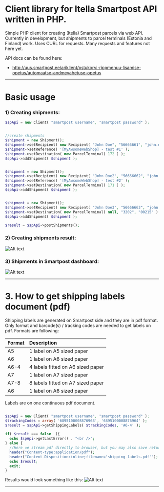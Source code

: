 # Client library for Itella Smartpost API written in PHP. 

Simple PHP client for creating (Itella) Smartpost parcels via web API. 
Currently in development, but shipments to 
parcel terminals (Estonia and Finland) work. Uses CURL for requests. 
Many requests and features not here yet. 

API docs can be found here: 
* http://uus.smartpost.ee/ariklient/ostukorvi-rippmenuu-lisamise-opetus/automaatse-andmevahetuse-opetus

***

# Basic usage

### 1) Creating shipments: 
```php
$spApi = new Client( "smartpost username", "smartpost password" );


//create shipments
$shipment = new Shipment();
$shipment->setRecipient( new Recipient( "John Doe", "56666661", "john.doe@doe123.com" ) );
$shipment->setReference( '[MyAwsomeWebShop] - test #1' );
$shipment->setDestination( new ParcelTerminal( 172 ) );
$spApi->addShipment( $shipment );


$shipment = new Shipment();
$shipment->setRecipient( new Recipient( "John Doe2", "56666662", "john.doe2@doe123.com" ) );
$shipment->setReference( '[MyAwsomeWebShop] - test #2' );
$shipment->setDestination( new ParcelTerminal( 171 ) );
$spApi->addShipment( $shipment );


$shipment = new Shipment();
$shipment->setRecipient( new Recipient( "John Doe3", "56666663", "john.doe3@doe123.com" ) );
$shipment->setDestination( new ParcelTerminal( null, "3202", "00215" ) );
$spApi->addShipment( $shipment );

$result = $spApi->postShipments();
```

### 2) Creating shipments result: 
![Alt text](https://cloud.githubusercontent.com/assets/893499/17436624/ffff0786-5b20-11e6-8107-4b967971af61.png "Creating shipments result") 

### 3) Shipments in Smartpost dashboard: 
![Alt text](https://cloud.githubusercontent.com/assets/893499/17436622/fffa4caa-5b20-11e6-8c34-dee707488b22.png "Shipments in Smartpost dashboard") 


***


# 3. How to get shipping labels document (pdf)

Shipping labels are generated on Smartpost side and they are in pdf format. Only format and barcode(s) / tracking codes are needed to get labels on pdf. 
Formats are following: 

| Format        | Description   |
| ------------- |:------------- |
| A5            | 1 label on A5 sized paper  |
| A6            | 1 label on A6 sized paper  |
| A6-4          | 4 labels fitted on A6 sized paper |
| A7            | 1 label on A7 sized paper  |
| A7-8          | 8 labels fitted on A7 sized paper  |
| A6            | 1 label on A6 sized paper  |

Labels are on one continuous pdf document. 

```php

$spApi = new Client( "smartpost username", "smartpost password" );
$trackingCodes = array( '6895100008876963', '6895100008876964' );
$result = $spApi->getShippingLabels( $trackingCodes, 'A6-4' );

if( $result === false  ){
  echo $spApi->getLastError() . "<br />";
} else {
  //Here we stream pdf directly to browser, but you may also save returned content as file for local use. 
  header("Content-type:application/pdf");
  header("Content-Disposition:inline;filename='shipping-labels.pdf'");
  echo $result;
  exit;
}
```

Results would look something like this: 
![Alt text](https://cloud.githubusercontent.com/assets/893499/17839835/75d10ef8-67fd-11e6-8733-a2727ec6d8ce.png "Labels ready for printing") 


***

